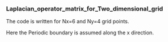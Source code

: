### Laplacian_operator_matrix_for_Two_dimensional_grid

The code is written for Nx=6 and Ny=4 grid points.

Here the Periodic boundary is assumed along the x direction.
